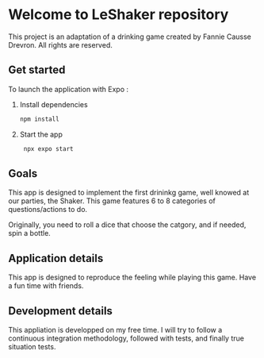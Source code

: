 # Welcome to LeShaker repository

This project is an adaptation of a drinking game created by Fannie Causse Drevron.
All rights are reserved.

## Get started

To launch the application with Expo :

1. Install dependencies

   ```bash
   npm install
   ```

2. Start the app

   ```bash
    npx expo start
   ```

## Goals

This app is designed to implement the first drininkg game, well knowed at our parties, the Shaker.
This game features 6 to 8 categories of questions/actions to do.

Originally, you need to roll a dice that choose the catgory, and if needed, spin a bottle.

## Application details

This app is designed to reproduce the feeling while playing this game.
Have a fun time with friends.

## Development details

This appliation is developped on my free time.
I will try to follow a continuous integration methodology, followed with tests, and finally true situation tests.
